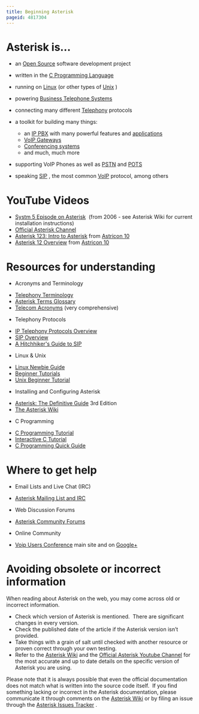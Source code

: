 ```yaml
---
title: Beginning Asterisk
pageid: 4817304
---
```


Asterisk is…
============

* an   [Open Source](http://en.wikipedia.org/wiki/Open_source)   software development project
* written in the   [C Programming Language](http://en.wikipedia.org/wiki/C_programming)
* running on   [Linux](http://en.wikipedia.org/wiki/Linux)   (or other types of   [Unix](http://en.wikipedia.org/wiki/Unix)  )
* powering   [Business Telephone Systems](http://en.wikipedia.org/wiki/Business_telephone_system)
* connecting many different   [Telephony](http://en.wikipedia.org/wiki/Telephony)   protocols
* a toolkit for building many things: 


	+ an [IP PBX](https://www.asterisk.org/get-started/applications/what-is-an-ip-pbx/)   with many powerful features and  [applications](http://www.asterisk.org/get-started/applications)
	+ [VoIP Gateways](http://www.asterisk.org/get-started/applications/gateway)
	+ [Conferencing systems](http://www.asterisk.org/get-started/applications/conference)
	+ and much, much more
* supporting VoIP Phones as well as   [PSTN](https://en.wikipedia.org/wiki/Public_switched_telephone_network)   and   [POTS](http://en.wikipedia.org/wiki/Plain_old_telephone_service)
* speaking   [SIP](http://en.wikipedia.org/wiki/Session_Initiation_Protocol)  , the most common   [VoIP](http://en.wikipedia.org/wiki/Voip)   protocol, among others

YouTube Videos
==============

* [Systm 5 Episode on Asterisk](http://www.youtube.com/watch?v=UP9b_FEZuUE)  (from 2006 - see Asterisk Wiki for current installation instructions)
* [Official Asterisk Channel](http://www.youtube.com/user/asteriskvideos)
* [Asterisk 123: Intro to Asterisk](http://www.youtube.com/watch?v=PfSL-kekuDE)   from [Astricon 10](http://www.asterisk.org/community/astricon-user-conference)
* [Asterisk 12 Overview](http://www.youtube.com/watch?v=3shZC3myQyo)   from [Astricon 10](http://www.asterisk.org/community/astricon-user-conference)

Resources for understanding
===========================

* Acronyms and Terminology
+ [Telephony Terminology](http://en.wikipedia.org/wiki/List_of_telephony_terminology)
+ [Asterisk Terms Glossary](http://www.asterisk.org/get-started/glossary)
+ [Telecom Acronyms](http://www.mob1le.com/acronyms.html)   (very comprehensive)

* Telephony Protocols
+ [IP Telephony Protocols Overview](http://www.cisco.com/en/US/docs/voice_ip_comm/cucm/admin/4_0_1/ccmsys/a08procl.html)
+ [SIP Overview](http://en.wikipedia.org/wiki/Session_Initiation_Protocol)
+ [A Hitchhiker's Guide to SIP](https://www.rfc-editor.org/rfc/rfc5411.txt)

* Linux & Unix
+ [Linux Newbie Guide](http://linuxnewbieguide.org/)
+ [Beginner Tutorials](http://www.linux.org/forums/beginner-tutorials.53/)
+ [Unix Beginner Tutorial](http://www.ee.surrey.ac.uk/Teaching/Unix/)

* Installing and Configuring Asterisk
+ [Asterisk: The Definitive Guide](http://www.asteriskdocs.org/)   3rd Edition
+ [The Asterisk Wiki](https://wiki.asterisk.org/wiki/display/AST/Home)

* C Programming
+ [C Programming Tutorial](http://www.cprogramming.com/tutorial/c-tutorial.html)
+ [Interactive C Tutorial](http://www.learn-c.org/)
+ [C Programming Quick Guide](http://www.tutorialspoint.com/cprogramming/c_quick_guide.htm)

Where to get help
=================

* Email Lists and Live Chat (IRC)
+ [Asterisk Mailing List and IRC](http://www.asterisk.org/community/discuss)

* Web Discussion Forums
+ [Asterisk Community Forums](https://community.asterisk.org)

* Online Community
+ [Voip Users Conference](http://vuc.me)   main site and on   [Google+](https://plus.google.com/communities/114149566116254233716)

Avoiding obsolete or incorrect information
==========================================

When reading about Asterisk on the web, you may come across old or incorrect information.

* Check which version of Asterisk is mentioned.  There are significant changes in every version.
* Check the published date of the article if the Asterisk version isn’t provided.
* Take things with a grain of salt until checked with another resource or proven correct through your own testing.
* Refer to the   [Asterisk Wiki](https://wiki.asterisk.org/wiki/display/AST/Home)   and the   [Official Asterisk Youtube Channel](http://www.youtube.com/user/asteriskvideos)   for the most accurate and up to date details on the specific version of Asterisk you are using.

 Please note that it is always possible that even the official documentation does not match what is written into the source code itself.  If you find something lacking or incorrect in the Asterisk documentation, please communicate it through comments on the   [Asterisk Wiki](https://wiki.asterisk.org/wiki/display/AST/Home)   or by filing an issue through the   [Asterisk Issues Tracker](http://issues.asterisk.org)  . 

    
  

